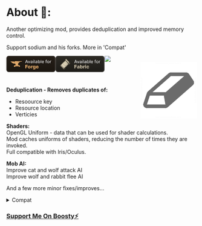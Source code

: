 # About 🔧:

Another optimizing mod, provides deduplication and improved memory control.

Support sodium and his forks. More in 'Compat'

<img align="left" width="130" src="https://github.com/intergrav/devins-badges/blob/v3/assets/cozy/supported/forge_vector.svg">
<img align="left" width="130" src="https://github.com/intergrav/devins-badges/blob/v3/assets/cozy/supported/fabric_64h.png">
<img align="left" width="130" src="https://github.com/intergrav/devins-badges/blob/v3/assets/cozy/supported/quilt_64h.png">
<img align="right" width="150" src="src/main/resources/logo.png">

<br />
<br />
<br />

**Deduplication - Removes duplicates of:**
- Resoource key
- Resource location
- Verticies

**Shaders:**
<br />
OpenGL Uniform - data that can be used for shader calculations.
<br />
Mod caches uniforms of shaders, reducing the number of times they are invoked.
<br />
Full compatible with Iris/Oculus.

**Mob AI:**
<br/>
Improve cat and wolf attack AI
<br/>
Improve wolf and rabbit flee AI

And a few more minor fixes/improves...

<details>
<summary>Compat</summary>

Support Embeddium/Xenon.
<br />
For in game config: 
- on forge needs embeddium/xenon 0.3+.
- on neoforged needs embeddium/xenon

</details>

### [Support Me On Boosty⚡](https://boosty.to/mr_toad)
